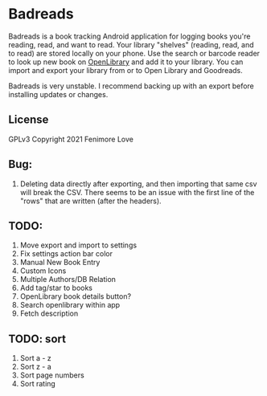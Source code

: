 # Badreads

Badreads is a book tracking Android application for logging books
you're reading, read, and want to read. Your library "shelves" (reading, read, and to read)
are stored locally on your phone. Use the search or barcode reader to look up
new book on [OpenLibrary](https://openlibary.org) and add it to your library. You can
import and export your library from or to Open Library and Goodreads.

Badreads is very unstable. I recommend backing up with an export before installing updates or changes.

## License

GPLv3
Copyright 2021 Fenimore Love

## Bug:

1. Deleting data directly after exporting, and then importing that same csv will break the CSV.
There seems to be an issue with the first line of the "rows" that are written (after the headers).

## TODO:

1. Move export and import to settings
2. Fix settings action bar color
2. Manual New Book Entry
4. Custom Icons
5. Multiple Authors/DB Relation
8. Add tag/star to books
9. OpenLibrary book details button?
10. Search openlibrary within app
11. Fetch description

## TODO: sort
1. Sort a - z
2. Sort z - a
3. Sort page numbers
4. Sort rating